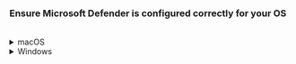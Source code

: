 ### Ensure Microsoft Defender is configured correctly for your OS

<br>
<details>
  <summary>macOS</summary>

  1. Open **Terminal** and run `mdatp health`.
  2. Note down the displayed **org_id**.

  ?> If this command does not return anything, it indicates your device does not have Defender ATP or any antivirus solution and you need to onboard your device in to SEED.

  3. Refer to [Organisation IDs and organisation mapping](faqs/organisation-ids-and-mapping) and based on the **org_id**, identify the organisation of the Defender ATP or the antivirus on your device.
  4. Choose the required step from the following:
  - If your organisation id corresponds to organisations such as WOG or TechPass, it indicates that **Microsoft Defender** has been configured correctly and ignore the rest of this section.
  - If your organisation id corresponds to Hive, it indicates that your device is still enrolled with Hive. Contact [GDS team](mailto:gds_den@tech.gov.sg) to to get the Hive offboarding script and proceed to step 5.
  - For all other organisation ids, contact your organisation's MDM administrator or Defender ATP administrator to get the respective offboarding script and proceed to step 5.

?> Refer to [Get the offboarding scripts for Microsoft Defender ATP ](get-offboarding-scripts-for-microsoft-defender-atp).

  5. Save the offboarding script to the **Downloads** folder.
  6. Go to **Terminal** and run the following command:
    ```
    sudo python ~/Downloads/name_of_offboarding_script.py
    ```
  ?> Name of the python file in this command is only an example. When you run the command, specify the file name of the offboarding script provided to you.

  7. Go back to the **Finder** icon in the **Dock**.
  8. Choose **Applications** and search for **Microsoft Defender for Endpoint.app**.
  9. Drag the app to the Bin, or select the app and choose **File** > **Move to Bin**.

Now, within few hours, **Endpoint Manager** pushes the **Microsoft Defender** client to your device with the correct configurations. For more information on the duration, see [Microsoft Documentation](https://docs.microsoft.com/en-us/mem/intune/configuration/device-profile-troubleshoot#how-long-does-it-take-for-devices-to-get-a-policy-profile-or-app-after-they-are-assigned).

At any time, users can Sign in to Company Portal app, click the three dots and choose **Check status** to check for policy or profile updates. Wait while Company Portal syncs your device. When complete, the screen will show the timestamp of the last successful sync.

6. Repeat steps 1-4 to confirm if **Microsoft Defender** is configured correctly.

</details>

<details>
  <summary>Windows</summary>

1. In the search box on the taskbar, type **regedit**.
2. Choose **Registry Editor** from the results and click **Run as administrator**.
3. In the **Registry Editor**, go to **Computer** > **HKEY_LOCAL_MACHINE** > **SOFTWARE** > **Microsoft** > **Windows Advanced Threat Protection** > **Status**. The OrgId of the Defender ATP or antivirus running on your device will be displayed here.

?> If you do not see the **Windows Advanced Threat Protection** folder, it indicates your device is not enrolled with any MDM solution. Proceed to onboard your device to SEED.

4. Refer to [Organisation IDs and organisation mapping](faqs/organisation-ids-and-mapping) and based on the **OrgId**, identify the organisation of the Defender or the antivirus on your device.
5. Based on the organisation, choose the required step from the following:
- If your organisation id corresponds to organisations such as WOG or TechPass, it indicates that **Microsoft Defender** has been configured correctly and ignore the rest of this section.
- If your organisation id corresponds to Hive, it indicates that your device is still enrolled with Hive. Contact [GDS team](mailto:gds_den@tech.gov.sg) to to get the Hive offboarding script and proceed to step 6.
- For all other organisation ids, contact your organisation's MDM administrator or Defender ATP administrator to get the respective offboarding script and proceed to step 6.
 6. Once you get the offboarding script for your current MDM organisation, run it on your device to unenrol your device from it completely.

 ?> For more information on how to run the offboarding script, refer to **step d. Remove Microsoft Defender for Endpoint** on [SEED offboarding guide for Windows users](https://docs.developer.tech.gov.sg/docs/security-suite-for-engineering-endpoint-devices/#/seed-offboarding-instructions-for-windows).

 Now, within few hours, **Endpoint Manager** pushes the **Microsoft Defender** client to your device with the correct configurations. For more information on the duration, see [Microsoft Documentation](https://docs.microsoft.com/en-us/mem/intune/configuration/device-profile-troubleshoot#how-long-does-it-take-for-devices-to-get-a-policy-profile-or-app-after-they-are-assigned).

 At any time, users can manually sync by going to **Start** > **Settings** > **Accounts** > **Access work or school** > **Work or School Account** > **Info** > **Sync**. Alternatively, Open the Company Portal app on your device, go to **Settings** > **Sync**. Wait while Company Portal syncs your device. When complete, the screen will show the timestamp of the last successful sync.

7. Repeat steps 1-5 and confirm if **Microsoft Defender** is configured correctly.
